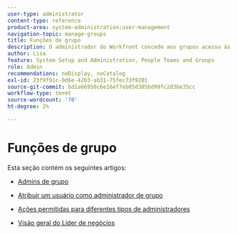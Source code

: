 ```yaml
---
user-type: administrator
content-type: reference
product-area: system-administration;user-management
navigation-topic: manage-groups
title: Funções de grupo
description: O administrador do Workfront concede aos grupos acesso às áreas do Workfront onde precisam trabalhar e se comunicar. Cada grupo pode manter suas informações do Workfront, como usuários, modelos, formulários personalizados e projetos, separadas das de outros departamentos.
author: Lisa
feature: System Setup and Administration, People Teams and Groups
role: Admin
recommendations: noDisplay, noCatalog
exl-id: 23f9f91c-0d6e-4203-ab31-75fec73f9201
source-git-commit: bd1a66950c6e16ef7eb05d385bd99fc2d3be35cc
workflow-type: tm+mt
source-wordcount: '70'
ht-degree: 2%

---
```


# Funções de grupo

Esta seção contém os seguintes artigos:

* [Admins de grupo](../../../administration-and-setup/manage-groups/group-roles/group-administrators.md)

* [Atribuir um usuário como administrador de grupo](../../../administration-and-setup/manage-groups/group-roles/assign-user-as-group-administrator.md)
* [Ações permitidas para diferentes tipos de administradores](../../../administration-and-setup/manage-groups/group-roles/group-actions-allowed-different-types-admins.md)

* [Visão geral do Líder de negócios](../../../administration-and-setup/manage-groups/group-roles/business-leader-overview.md)
